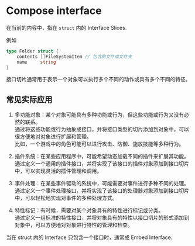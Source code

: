 # Compose interface

在当前的内容中，指在 `struct` 内的 Interface Slices.

例如
```go
type Folder struct {
	contents []FileSystemItem // 包含的文件或文件夹
	name     string
}
```

接口切片通常用于表示一个对象可以执行多个不同的动作或具有多个不同的特征。

## 常见实际应用

1. 多功能对象：某个对象可能具有多种功能或行为，但这些功能或行为又没有必然的联系。  
通过将这些功能或行为抽象成接口，并将接口类型的切片添加到对象中，可以很方便地对对象进行扩展和管理。  
比如，一个游戏中的角色可能可以进行攻击、防御、施放技能等多种行为。

2. 插件系统：在某些应用程序中，可能希望动态加载不同的插件来扩展其功能。  
通过定义一个通用的插件接口，并将实现了该接口的插件对象添加到接口切片中，可以实现灵活的插件管理和调用。

3. 事件处理：在某些事件驱动的系统中，可能需要对事件进行多种不同的处理。  
通过定义一个事件处理接口，并将实现了该接口的处理器对象添加到接口切片中，可以轻松地实现对事件的多种处理方式。

4. 特性标记：有时候，需要对某个对象具有的特性进行标记或分类。  
通过定义一组标准的特性接口，并将对象具有的特性以接口切片的形式添加到对象中，可以方便地对对象进行特性的管理和检查。

当在 struct 内的 Interface 只包含一个接口时，通常成 Embed Interface.